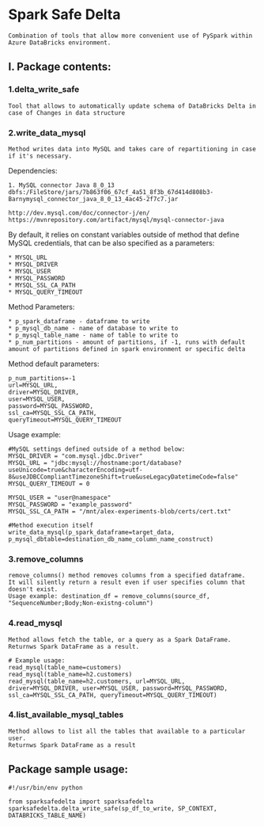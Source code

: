 # Spark Safe Delta
    Combination of tools that allow more convenient use of PySpark within Azure DataBricks environment.

## I. Package contents:
### 1.delta_write_safe
    Tool that allows to automatically update schema of DataBricks Delta in case of Changes in data structure

### 2.write_data_mysql
    Method writes data into MySQL and takes care of repartitioning in case if it's necessary.

Dependencies:
   
    1. MySQL connector Java 8_0_13
    dbfs:/FileStore/jars/7b863f06_67cf_4a51_8f3b_67d414d808b3-Barnymysql_connector_java_8_0_13_4ac45-2f7c7.jar
    
    http://dev.mysql.com/doc/connector-j/en/
    https://mvnrepository.com/artifact/mysql/mysql-connector-java

By default, it relies on constant variables outside of method that define MySQL credentials, that can be also specified as a parameters:

    * MYSQL_URL
    * MYSQL_DRIVER
    * MYSQL_USER
    * MYSQL_PASSWORD
    * MYSQL_SSL_CA_PATH
    * MYSQL_QUERY_TIMEOUT

Method Parameters:

    * p_spark_dataframe - dataframe to write
    * p_mysql_db_name - name of database to write to
    * p_mysql_table_name - name of table to write to
    * p_num_partitions - amount of partitions, if -1, runs with default amount of partitions defined in spark environment or specific delta

Method default parameters:

    p_num_partitions=-1
    url=MYSQL_URL,
    driver=MYSQL_DRIVER,
    user=MYSQL_USER,
    password=MYSQL_PASSWORD,
    ssl_ca=MYSQL_SSL_CA_PATH,
    queryTimeout=MYSQL_QUERY_TIMEOUT

Usage example:

    #MySQL settings defined outside of a method below:
    MYSQL_DRIVER = "com.mysql.jdbc.Driver"
    MYSQL_URL = "jdbc:mysql://hostname:port/database?useUnicode=true&characterEncoding=utf-8&useJDBCCompliantTimezoneShift=true&useLegacyDatetimeCode=false"
    MYSQL_QUERY_TIMEOUT = 0
    
    MYSQL_USER = "user@namespace"
    MYSQL_PASSWORD = "example_password"
    MYSQL_SSL_CA_PATH = "/mnt/alex-experiments-blob/certs/cert.txt"
    
    #Method execution itself
    write_data_mysql(p_spark_dataframe=target_data, p_mysql_dbtable=destination_db_name_column_name_construct)

### 3.remove_columns

    remove_columns() method removes columns from a specified dataframe.
    It will silently return a result even if user specifies column that doesn't exist.
    Usage example: destination_df = remove_columns(source_df, "SequenceNumber;Body;Non-existng-column")

### 4.read_mysql

    Method allows fetch the table, or a query as a Spark DataFrame.
    Returnws Spark DataFrame as a result.

    # Example usage:
    read_mysql(table_name=customers)
    read_mysql(table_name=h2.customers)
    read_mysql(table_name=h2.customers, url=MYSQL_URL, driver=MYSQL_DRIVER, user=MYSQL_USER, password=MYSQL_PASSWORD, ssl_ca=MYSQL_SSL_CA_PATH, queryTimeout=MYSQL_QUERY_TIMEOUT)

### 4.list_available_mysql_tables

    Method allows to list all the tables that available to a particular user.
    Returnws Spark DataFrame as a result


## Package sample usage:

    #!/usr/bin/env python
    
    from sparksafedelta import sparksafedelta
    sparksafedelta.delta_write_safe(sp_df_to_write, SP_CONTEXT, DATABRICKS_TABLE_NAME)
